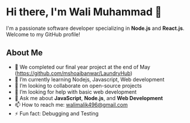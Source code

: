 # Hi there, I'm Wali Muhammad 👋



I'm a passionate software developer specializing in **Node.js** and **React.js**. Welcome to my GitHub profile!

## About Me

- 🔭 We completed our final year project at the end of May (https://github.com/mshoaibanwar/LaundryHub)
- 🌱 I’m currently learning Nodejs, Javascript, Web development
- 👯 I’m looking to collaborate on open-source projects
- 🤔 I’m looking for help with basic web development
- 💬 Ask me about **JavaScript**, **Node.js**, and **Web Development**
- 📫 How to reach me: walimalik496@gmail.com
- ⚡ Fun fact: Debugging and Testing

